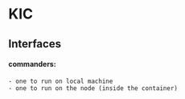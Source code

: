 # KIC 

## Interfaces

#### commanders:
    - one to run on local machine
    - one to run on the node (inside the container)
 